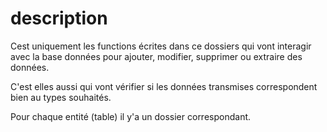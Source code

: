 # description

Cest uniquement les functions écrites dans ce dossiers qui vont
interagir avec la base données pour ajouter, modifier, supprimer
ou extraire des données.

C'est elles aussi qui vont vérifier si les données transmises correspondent
bien au types souhaités.

Pour chaque entité (table) il y'a un dossier correspondant.
